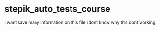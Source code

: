 # stepik_auto_tests_course
i want save many information on this file
i dont know why this dont working
